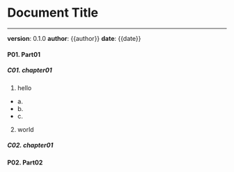 # Document Title
---
**version**: 0.1.0
**author**: {{author}}
**date**: {{date}}


#### P01. Part01
##### C01. chapter01
1. hello
- a.
- b.
- c.

2. world

##### C02. chapter01


#### P02. Part02
